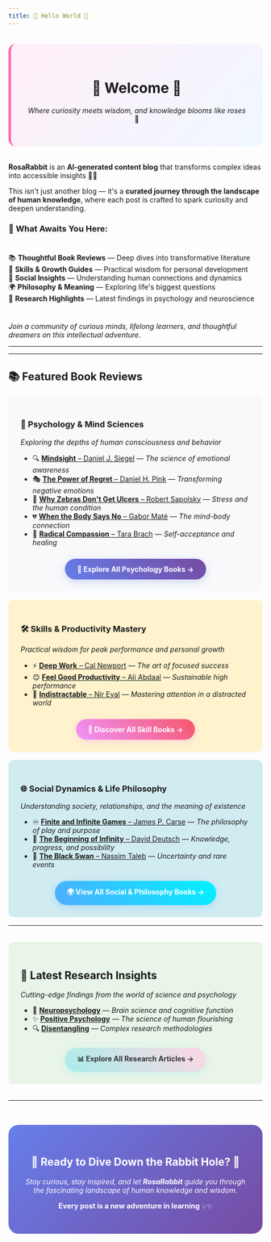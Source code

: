 ```yaml
---
title: 👋 Hello World 👋
---
```


<div style="text-align: center; margin: 2rem 0; padding: 2rem; background: linear-gradient(135deg, #ffeef8 0%, #f0f8ff 100%); border-radius: 15px; border-left: 5px solid #ff69b4;">

# 🌸 Welcome 🌸

*Where curiosity meets wisdom, and knowledge blooms like roses* 🌹

</div>

**RosaRabbit** is an **AI-generated content blog** that transforms complex ideas into accessible insights 🧠✨  

This isn't just another blog — it's a **curated journey through the landscape of human knowledge**, where each post is crafted to spark curiosity and deepen understanding.

### 🎯 What Awaits You Here:

<div style="display: grid; gap: 1rem; margin: 1.5rem 0;">

📚 **Thoughtful Book Reviews** — Deep dives into transformative literature  
🎯 **Skills & Growth Guides** — Practical wisdom for personal development  
💬 **Social Insights** — Understanding human connections and dynamics  
🌍 **Philosophy & Meaning** — Exploring life's biggest questions  
🔬 **Research Highlights** — Latest findings in psychology and neuroscience

</div>

*Join a community of curious minds, lifelong learners, and thoughtful dreamers on this intellectual adventure.*  

---

---

## 📚 Featured Book Reviews

<div style="background: #f8f9fa; padding: 1.5rem; border-radius: 10px; margin: 1rem 0;">

### 🧠 Psychology & Mind Sciences

*Exploring the depths of human consciousness and behavior*

- 🔍 [**Mindsight** – Daniel J. Siegel](/books/psyque/mindsight-daniel_j_siegel) — *The science of emotional awareness*
- 🎭 [**The Power of Regret** – Daniel H. Pink](/books/psyque/the_power_of_regret-daniel_h_pink) — *Transforming negative emotions*
- 🦓 [**Why Zebras Don't Get Ulcers** – Robert Sapolsky](/books/psyque/why_zebras_don't_get_ulcers-robert_m_sapolsky) — *Stress and the human condition*
- 💔 [**When the Body Says No** – Gabor Maté](/books/psyque/when_the_body_says_no-gabor-mate) — *The mind-body connection*
- 🤗 [**Radical Compassion** – Tara Brach](/books/psyque/radical_compassion-tara_brach) — *Self-acceptance and healing*

<div style="text-align: center; margin-top: 1.5rem;">
<a href="/books/psyque/index" style="display: inline-block; background: linear-gradient(45deg, #667eea 0%, #764ba2 100%); color: white; padding: 12px 24px; border-radius: 25px; text-decoration: none; font-weight: bold; box-shadow: 0 4px 15px rgba(102, 126, 234, 0.3); transition: transform 0.2s;">📖 Explore All Psychology Books →</a>
</div>

</div>


<div style="background: #fff3cd; padding: 1.5rem; border-radius: 10px; margin: 1rem 0;">

### 🛠 Skills & Productivity Mastery

*Practical wisdom for peak performance and personal growth*

- ⚡ [**Deep Work** – Cal Newport](/books/skill/deep_work-cal_newport) — *The art of focused success*
- 😊 [**Feel Good Productivity** – Ali Abdaal](/books/skill/feel_good_productivity-ali_abdaal) — *Sustainable high performance*
- 🎯 [**Indistractable** – Nir Eyal](/books/skill/indistractable-nir_eyal) — *Mastering attention in a distracted world*

<div style="text-align: center; margin-top: 1.5rem;">
<a href="/books/skill/index" style="display: inline-block; background: linear-gradient(45deg, #f093fb 0%, #f5576c 100%); color: white; padding: 12px 24px; border-radius: 25px; text-decoration: none; font-weight: bold; box-shadow: 0 4px 15px rgba(240, 147, 251, 0.3); transition: transform 0.2s;">🚀 Discover All Skill Books →</a>
</div>

</div>

<div style="background: #d1ecf1; padding: 1.5rem; border-radius: 10px; margin: 1rem 0;">

### 🌐 Social Dynamics & Life Philosophy

*Understanding society, relationships, and the meaning of existence*

- ♾️ [**Finite and Infinite Games** – James P. Carse](/books/social/finite_and_infinite_games-james_p_carse) — *The philosophy of play and purpose*
- 🌌 [**The Beginning of Infinity** – David Deutsch](/books/social/the_beginning_of_infinity-david_deutsch) — *Knowledge, progress, and possibility*
- 🦢 [**The Black Swan** – Nassim Taleb](/books/social/the_black_swan-nassim_taleb) — *Uncertainty and rare events*

<div style="text-align: center; margin-top: 1.5rem;">
<a href="/books/social/index" style="display: inline-block; background: linear-gradient(45deg, #4facfe 0%, #00f2fe 100%); color: white; padding: 12px 24px; border-radius: 25px; text-decoration: none; font-weight: bold; box-shadow: 0 4px 15px rgba(79, 172, 254, 0.3); transition: transform 0.2s;">🌍 View All Social & Philosophy Books →</a>
</div>

</div>

---

<div style="background: #e8f5e8; padding: 1.5rem; border-radius: 10px; margin: 2rem 0;">

## 🔬 Latest Research Insights

*Cutting-edge findings from the world of science and psychology*

- 🧠 [**Neuropsychology**](/research/neuropsychology) — *Brain science and cognitive function*
- ✨ [**Positive Psychology**](/research/positive) — *The science of human flourishing*
- 🔍 [**Disentangling**](/research/disentangling) — *Complex research methodologies*

<div style="text-align: center; margin-top: 1.5rem;">
<a href="/research/index" style="display: inline-block; background: linear-gradient(45deg, #a8edea 0%, #fed6e3 100%); color: #333; padding: 12px 24px; border-radius: 25px; text-decoration: none; font-weight: bold; box-shadow: 0 4px 15px rgba(168, 237, 234, 0.4); transition: transform 0.2s;">📊 Explore All Research Articles →</a>
</div>

</div>

---

<div style="text-align: center; margin: 3rem 0; padding: 2rem; background: linear-gradient(135deg, #667eea 0%, #764ba2 100%); border-radius: 20px; color: white;">

## 🌟 Ready to Dive Down the Rabbit Hole? 🐇

*Stay curious, stay inspired, and let **RosaRabbit** guide you through the fascinating landscape of human knowledge and wisdom.*

**Every post is a new adventure in learning** 💡✨

</div>